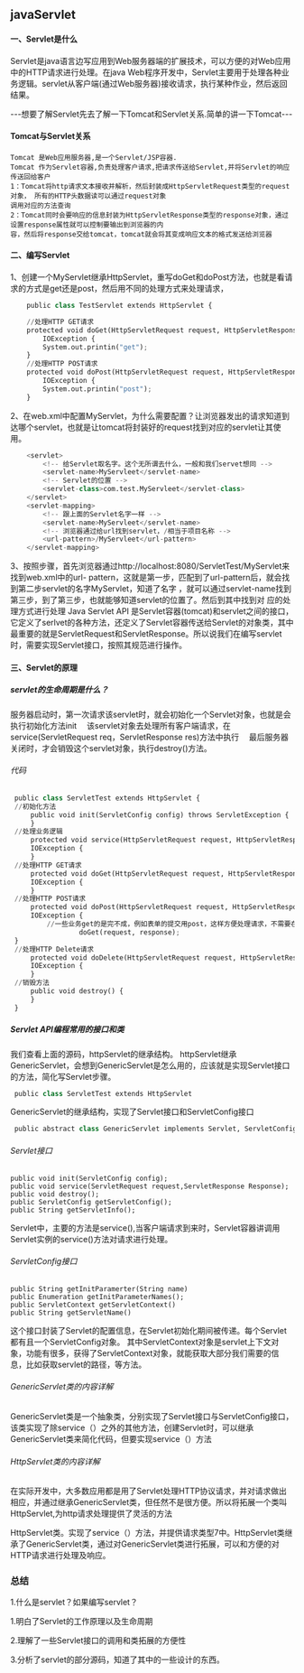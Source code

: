 ## javaServlet


#### 一、Servlet是什么
Servlet是java语言边写应用到Web服务器端的扩展技术，可以方便的对Web应用中的HTTP请求进行处理。在java Web程序开发中，Servlet主要用于处理各种业务逻辑。servlet从客户端(通过Web服务器)接收请求，执行某种作业，然后返回结果。

---想要了解Servlet先去了解一下Tomcat和Servlet关系.简单的讲一下Tomcat---
#### Tomcat与Servlet关系
    Tomcat 是Web应用服务器,是一个Servlet/JSP容器. 
    Tomcat 作为Servlet容器,负责处理客户请求,把请求传送给Servlet,并将Servlet的响应传送回给客户
    1：Tomcat将http请求文本接收并解析，然后封装成HttpServletRequest类型的request对象， 所有的HTTP头数据读可以通过request对象
    调用对应的方法查询
    2：Tomcat同时会要响应的信息封装为HttpServletResponse类型的response对象，通过设置response属性就可以控制要输出到浏览器的内
    容，然后将response交给tomcat，tomcat就会将其变成响应文本的格式发送给浏览器
    
    
#### 二、编写Servlet

   1、创建一个MyServlet继承HttpServlet，重写doGet和doPost方法，也就是看请求的方式是get还是post，然后用不同的处理方式来处理请求，
    
```python
    public class TestServlet extends HttpServlet {

	//处理HTTP GET请求
	protected void doGet(HttpServletRequest request, HttpServletResponse response) throws ServletException,
		IOException {
	    System.out.printin("get");
	}
	//处理HTTP POST请求
	protected void doPost(HttpServletRequest request, HttpServletResponse response) throws ServletException,
		IOException {
		System.out.printin("post");
	}
```	
	
2、在web.xml中配置MyServlet，为什么需要配置？让浏览器发出的请求知道到达哪个servlet，也就是让tomcat将封装好的request找到对应的servlet让其使用。
   
```python
    <servlet>
		<!-- 给Servlet取名字。这个无所谓去什么，一般和我们servet想同 -->
		<servlet-name>MyServleet</servlet-name>
		<!-- Servlet的位置 -->
		<servlet-class>com.test.MyServleet</servlet-class>
	</servlet>
	<servlet-mapping>
		<!-- 跟上面的Servlet名字一样 -->
		<servlet-name>MyServleet</servlet-name>
		<!-- 浏览器通过给url找到servlet，/相当于项目名称 -->
		<url-pattern>/MyServleet</url-pattern>
	</servlet-mapping>
```
3、按照步骤，首先浏览器通过http://localhost:8080/ServletTest/MyServlet来找到web.xml中的url-
pattern，这就是第一步，匹配到了url-pattern后，就会找到第二步servlet的名字MyServlet，知道了名字
，就可以通过servlet-name找到第三步，到了第三步，也就能够知道servlet的位置了。然后到其中找到对
应的处理方式进行处理
Java Servlet API 是Servlet容器(tomcat)和servlet之间的接口，它定义了serlvet的各种方法，还定义了Servlet容器传送给Servlet的对象类，其中最重要的就是ServletRequest和ServletResponse。所以说我们在编写servlet时，需要实现Servlet接口，按照其规范进行操作。


#### 三、Servlet的原理
#####   servlet的生命周期是什么？
服务器启动时，第一次请求该servlet时，就会初始化一个Servlet对象，也就是会执行初始化方法init
　该servlet对象去处理所有客户端请求，在service(ServletRequest req，ServletResponse res)方法中执行
　最后服务器关闭时，才会销毁这个servlet对象，执行destroy()方法。
###### 代码
   ```python
    public class ServletTest extends HttpServlet {
	//初始化方法
        public void init(ServletConfig config) throws ServletException {
    	}
	//处理业务逻辑
    	protected void service(HttpServletRequest request, HttpServletResponse response) throws ServletException,
		IOException {
    	}
	//处理HTTP GET请求
    	protected void doGet(HttpServletRequest request, HttpServletResponse     response) throws ServletException,
		IOException {
    	}
	//处理HTTP POST请求
    	protected void doPost(HttpServletRequest request, HttpServletResponse     response) throws ServletException, 
		IOException {
    		//一些业务get的是完不成，例如表单的提交用post，这样方便处理请求，不需要在post和get来回写很多代码。
    				doGet(request, response);
	}
	//处理HTTP Delete请求
    	protected void doDelete(HttpServletRequest request, HttpServletResponse response) throws ServletException, 
		IOException {
    	}
	//销毁方法
    	public void destroy() {
    	}
    }
```
#####  Servlet API编程常用的接口和类

我们查看上面的源码，httpServlet的继承结构。
    httpServlet继承GenericServlet，会想到GenericServlet是怎么用的，应该就是实现Servlet接口的方法，简化写Servlet步骤。
   ```python
    public class ServletTest extends HttpServlet
   ```
GenericServlet的继承结构，实现了Servlet接口和ServletConfig接口
   ```python 
    public abstract class GenericServlet implements Servlet, ServletConfig,   
   ``` 
######    Servlet接口
    public void init(ServletConfig config);	
    public void service(ServletRequest request,ServletResponse Response);
    public void destroy();
    public ServletConfig getServletConfig();	
    public String getServletInfo();
Servlet中，主要的方法是service(),当客户端请求到来时，Servlet容器讲调用Servlet实例的service()方法对请求进行处理。

######    ServletConfig接口
    public String getInitParamerter(String name)
    public Enumeration getInitParameterNames();
    public ServletContext getServletContext()
    public String getServletName()
这个接口封装了Servlet的配置信息，在Servlet初始化期间被传递。每个Servlet都有且一个ServletConfig对象。
其中ServletContext对象是servlet上下文对象，功能有很多，获得了ServletContext对象，就能获取大部分我们需要的信息，比如获取servlet的路径，等方法。

######    GenericServlet类的内容详解

 GenericServlet类是一个抽象类，分别实现了Servlet接口与ServletConfig接口，该类实现了除service（）之外的其他方法，创建Servlet时，可以继承 GenericServlet类来简化代码，但要实现service（）方法
######    HttpServlet类的内容详解
在实际开发中，大多数应用都是用了Servlet处理HTTP协议请求，并对请求做出相应，并通过继承GenericServlet类，但任然不是很方便。所以将拓展一个类叫HttpServlet,为http请求处理提供了灵活的方法

HttpServlet类。实现了service（）方法，并提供请求类型7中。HttpServlet类继承了GenericServlet类，通过对GenericServlet类进行拓展，可以和方便的对HTTP请求进行处理及响应。

### 总结
1.什么是servlet？如果编写servlet？

1.明白了Servlet的工作原理以及生命周期

2.理解了一些Servlet接口的调用和类拓展的方便性

3.分析了servlet的部分源码，知道了其中的一些设计的东西。
